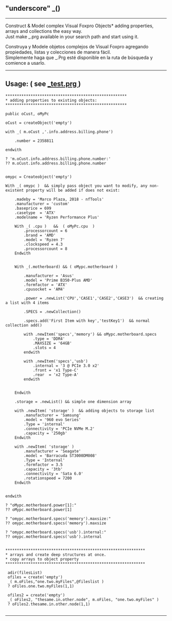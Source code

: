  
## "underscore" \_() 

********************************

Construct &amp; Model complex Visual Foxpro Objects*  adding properties, arrays and collections the easy way.  
Just make \_.prg available in your search path and start using it.  

Construya y Modele objetos complejos de Visual Foxpro agregando propiedades, listas y colecciones de manera fácil.  
Simplemente haga que \_.Prg esté disponible en la ruta de búsqueda y comience a usarlo.  

**********************************
<a id='en'></a>
## Usage: ( see <a href='https://github.com/nftools/underscore/blob/master/_Test.prg'> \_test.prg </a>)

```
*****************************************************
* adding properties to existing objects:
*****************************************************

public oCust, oMyPc

oCust = createObject('empty')

with _( m.oCust ,'.info.address.billing.phone')

	.number = 2358811
	
endwith

? 'm.oCust.info.address.billing.phone.number:'
?? m.oCust.info.address.billing.phone.number


omypc = Createobject('empty')

With _( omypc )  && simply pass object you want to modify, any non-existent property will be added if does not exist:

	.madeby = 'Marco Plaza, 2018 - nfTools'
	.manufacturer = 'custom'
	.baseprice = 699
	.casetype  = 'ATX'
	.modelname = 'Ryzen Performance Plus'

	With _( .cpu )   &&  ( oMyPc.cpu  ) 
		.processorcount = 6
		.brand = 'AMD'
		.model = 'Ryzen 7'
		.clockspeed = 4.3
		.processorcount = 8
	Endwith


	With _(.motherboard) && ( oMypc.motherboard )

		.manufacturer = 'Asus'
		.model = 'Prime B350-Plus AMD'
		.formfactor = 'ATX'
		.cpusocket = 'AM4'

		.power = .newList('CPU','CASE1','CASE2','CASE3')  && creating a list with 4 items

		.SPECS = .newCollection()
		
		.specs.add('First Item with key','testKey1')  && normal collection add()
		
		with .newItem('specs','memory') && oMypc.motherboard.specs
			.type = 'DDR4'
			.MAXSIZE = '64GB'
			.slots = 4
		endwith
		
		with .newItem('specs','usb')
			.internal = '3 @ PCIe 3.0 x2'
			.front = 'x1 Type-C'
			.rear  = 'x2 Type-A'
		endwith
		

	Endwith

	.storage = .newList() && simple one dimension array
	
	with .newItem( 'storage' )  && adding objects to storage list
		.manufacturer = 'Samsung'
		.model = '960 evo Series'
		.Type = 'internal'
		.connectivity = 'PCIe NVMe M.2'
		.capacity = '250gb'
	Endwith

	with .newItem( 'storage' )
		.manufacturer = 'Seagate'
		.model = 'Barracuda ST3000DM008'
		.Type = 'Internal'
		.formfactor = 3.5
		.capacity = '3tb'
		.connectivity = 'Sata 6.0'
		.rotationspeed = 7200
	Endwith


endwith

? "oMypc.motherboard.power[1]:"
?? oMypc.motherboard.power[1]

? "omypc.motherboard.specs('memory').maxsize:"
?? omypc.motherboard.specs('memory').maxsize

? "omypc.motherboard.specs('usb').internal:"
?? omypc.motherboard.specs('usb').internal


*************************************************************
* arrays and create deep structures at once. 
* copy arrays to object property 
*************************************************************

 adir(filesList)
 ofiles = create('empty')
 _( m.oFiles,"one.two.myFiles",@fileslist )
 ? oFiles.one.two.myFiles(1,1)

 ofiles2 = create('empty')
 _( oFiles2, "thesame.in.other.node", m.oFiles, "one.two.myFiles" )
 ? oFiles2.thesame.in.other.node(1,1)


```



**************************************************************
